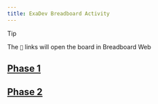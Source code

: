```yaml
---
title: ExaDev Breadboard Activity
---
```


> [!TIP]
> The `🔗` links will open the board in Breadboard Web

## [Phase 1](Phase%201/index.md)
## [Phase 2](Phase%202/index.md)
